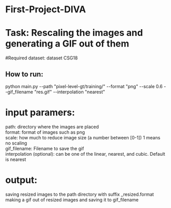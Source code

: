 # First-Project-DIVA
# Task: Rescaling the images and generating a GIF out of them
#Required dataset: dataset CSG18 

## How to run:
python main.py --path "pixel-level-gt/training/" --format "png" --scale 0.6 --gif_filename "res.gif" --interpolation "nearest"

# input paramers:
   path: directory where the images are placed \
   format: format of images such as png \
   scale: how much to reduce image size (a number between [0-1]) 1 means no scaling \
   gif_filename: Filename to save the gif \
   interpolation (optional): can be one of the linear, nearest, and cubic. Default is nearest 

# output:
   saving resized images to the path directory with suffix _resized.format \
   making a gif out of resized images and saving it to gif_filename 

